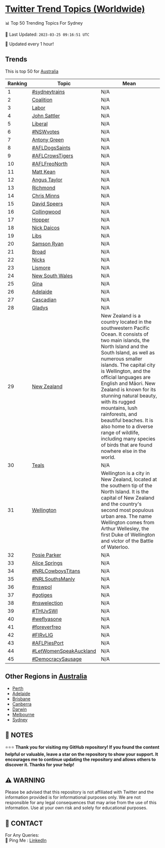 [Twitter Trend Topics (Worldwide)](https://github.com/ErcinDedeoglu/Twitter-Trend-Topics)
==========


📊 Top 50 Trending Topics For Sydney

📆 Last Updated: `2023-03-25 09:16:51 UTC`

🔧 Updated every 1 hour!


## Trends

This is top 50 for [Australia](</Australia>)

| Ranking | Topic | Mean |
| ------- | ------------ | ------------ |
| 1 | [#sydneytrains](http://twitter.com/search?q=%23sydneytrains) | N/A |
| 2 | [Coalition](http://twitter.com/search?q=Coalition) | N/A |
| 3 | [Labor](http://twitter.com/search?q=Labor) | N/A |
| 4 | [John Sattler](http://twitter.com/search?q=John+Sattler) | N/A |
| 5 | [Liberal](http://twitter.com/search?q=Liberal) | N/A |
| 6 | [#NSWvotes](http://twitter.com/search?q=%23NSWvotes) | N/A |
| 7 | [Antony Green](http://twitter.com/search?q=Antony+Green) | N/A |
| 8 | [#AFLDogsSaints](http://twitter.com/search?q=%23AFLDogsSaints) | N/A |
| 9 | [#AFLCrowsTigers](http://twitter.com/search?q=%23AFLCrowsTigers) | N/A |
| 10 | [#AFLFreoNorth](http://twitter.com/search?q=%23AFLFreoNorth) | N/A |
| 11 | [Matt Kean](http://twitter.com/search?q=Matt+Kean) | N/A |
| 12 | [Angus Taylor](http://twitter.com/search?q=Angus+Taylor) | N/A |
| 13 | [Richmond](http://twitter.com/search?q=Richmond) | N/A |
| 14 | [Chris Minns](http://twitter.com/search?q=Chris+Minns) | N/A |
| 15 | [David Speers](http://twitter.com/search?q=David+Speers) | N/A |
| 16 | [Collingwood](http://twitter.com/search?q=Collingwood) | N/A |
| 17 | [Hopper](http://twitter.com/search?q=Hopper) | N/A |
| 18 | [Nick Daicos](http://twitter.com/search?q=Nick+Daicos) | N/A |
| 19 | [Libs](http://twitter.com/search?q=Libs) | N/A |
| 20 | [Samson Ryan](http://twitter.com/search?q=Samson+Ryan) | N/A |
| 21 | [Broad](http://twitter.com/search?q=Broad) | N/A |
| 22 | [Nicks](http://twitter.com/search?q=Nicks) | N/A |
| 23 | [Lismore](http://twitter.com/search?q=Lismore) | N/A |
| 24 | [New South Wales](http://twitter.com/search?q=New+South+Wales) | N/A |
| 25 | [Gina](http://twitter.com/search?q=Gina) | N/A |
| 26 | [Adelaide](http://twitter.com/search?q=Adelaide) | N/A |
| 27 | [Cascadian](http://twitter.com/search?q=Cascadian) | N/A |
| 28 | [Gladys](http://twitter.com/search?q=Gladys) | N/A |
| 29 | [New Zealand](http://twitter.com/search?q=New+Zealand) | New Zealand is a country located in the southwestern Pacific Ocean. It consists of two main islands, the North Island and the South Island, as well as numerous smaller islands. The capital city is Wellington, and the official languages are English and Māori. New Zealand is known for its stunning natural beauty, with its rugged mountains, lush rainforests, and beautiful beaches. It is also home to a diverse range of wildlife, including many species of birds that are found nowhere else in the world. |
| 30 | [Teals](http://twitter.com/search?q=Teals) | N/A |
| 31 | [Wellington](http://twitter.com/search?q=Wellington) | Wellington is a city in New Zealand, located at the southern tip of the North Island. It is the capital of New Zealand and the country's second most populous urban area. The name Wellington comes from Arthur Wellesley, the first Duke of Wellington and victor of the Battle of Waterloo. |
| 32 | [Posie Parker](http://twitter.com/search?q=Posie+Parker) | N/A |
| 33 | [Alice Springs](http://twitter.com/search?q=Alice+Springs) | N/A |
| 34 | [#NRLCowboysTitans](http://twitter.com/search?q=%23NRLCowboysTitans) | N/A |
| 35 | [#NRLSouthsManly](http://twitter.com/search?q=%23NRLSouthsManly) | N/A |
| 36 | [#nswpol](http://twitter.com/search?q=%23nswpol) | N/A |
| 37 | [#gotiges](http://twitter.com/search?q=%23gotiges) | N/A |
| 38 | [#nswelection](http://twitter.com/search?q=%23nswelection) | N/A |
| 39 | [#THUvSWI](http://twitter.com/search?q=%23THUvSWI) | N/A |
| 40 | [#weflyasone](http://twitter.com/search?q=%23weflyasone) | N/A |
| 41 | [#foreverfreo](http://twitter.com/search?q=%23foreverfreo) | N/A |
| 42 | [#FIRvLIG](http://twitter.com/search?q=%23FIRvLIG) | N/A |
| 43 | [#AFLPiesPort](http://twitter.com/search?q=%23AFLPiesPort) | N/A |
| 44 | [#LetWomenSpeakAuckland](http://twitter.com/search?q=%23LetWomenSpeakAuckland) | N/A |
| 45 | [#DemocracySausage](http://twitter.com/search?q=%23DemocracySausage) | N/A |



## Other Regions in [Australia](</Australia>)

* [Perth](</Australia/Perth.md>)
* [Adelaide](</Australia/Adelaide.md>)
* [Brisbane](</Australia/Brisbane.md>)
* [Canberra](</Australia/Canberra.md>)
* [Darwin](</Australia/Darwin.md>)
* [Melbourne](</Australia/Melbourne.md>)
* [Sydney](</Australia/Sydney.md>)



## 📝 NOTES

⭐⭐⭐ **Thank you for visiting my GitHub repository! If you found the content helpful or valuable, leave a star on the repository to show your support. It encourages me to continue updating the repository and allows others to discover it. Thanks for your help!**


## ⚠️ WARNING

Please be advised that this repository is not affiliated with Twitter and the information provided is for informational purposes only. We are not responsible for any legal consequences that may arise from the use of this information. Use at your own risk and solely for educational purposes.


## 📨 CONTACT

 For Any Queries:  
            🏓 Ping Me : [LinkedIn](https://www.linkedin.com/in/ercindedeoglu/)
